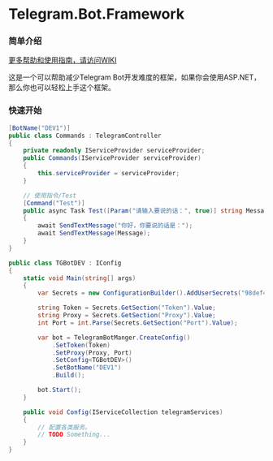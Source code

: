 # Telegram.Bot.Framework

### 简单介绍

[更多帮助和使用指南，请访问WIKI](https://github.com/sokushu/Telegram.Bot.Net/wiki)

这是一个可以帮助减少Telegram Bot开发难度的框架，如果你会使用ASP.NET，那么你也可以轻松上手这个框架。

### 快速开始

```csharp
[BotName("DEV1")]
public class Commands : TelegramController
{
    private readonly IServiceProvider serviceProvider;
    public Commands(IServiceProvider serviceProvider)
    {
        this.serviceProvider = serviceProvider;
    }

    // 使用指令/Test
    [Command("Test")]
    public async Task Test([Param("请输入要说的话：", true)] string Message)
    {
        await SendTextMessage("你好，你要说的话是：");
        await SendTextMessage(Message);
    }
}
```

```csharp
public class TGBotDEV : IConfig
{
    static void Main(string[] args)
    {
        var Secrets = new ConfigurationBuilder().AddUserSecrets("98def42c-77dc-41cb-abf6-2c402535f4cb").Build();

        string Token = Secrets.GetSection("Token").Value;
        string Proxy = Secrets.GetSection("Proxy").Value;
        int Port = int.Parse(Secrets.GetSection("Port").Value);

        var bot = TelegramBotManger.CreateConfig()
            .SetToken(Token)
            .SetProxy(Proxy, Port)
            .SetConfig<TGBotDEV>()
            .SetBotName("DEV1")
            .Build();

        bot.Start();
    }

    public void Config(IServiceCollection telegramServices)
    {
        // 配置各类服务。
        // TODO Something...
    }
}
```
